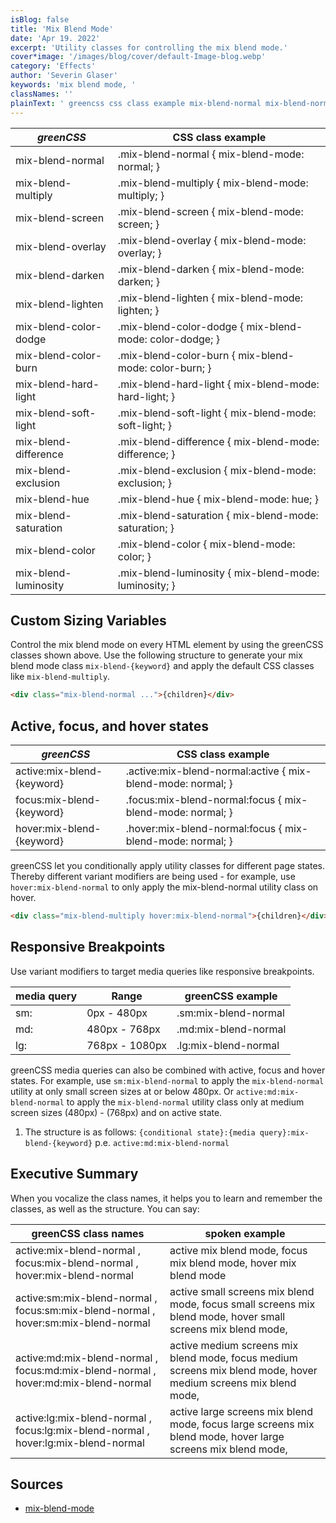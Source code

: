 ```yaml
---
isBlog: false
title: 'Mix Blend Mode'
date: 'Apr 19. 2022'
excerpt: 'Utility classes for controlling the mix blend mode.'
cover*image: '/images/blog/cover/default-Image-blog.webp'
category: 'Effects'
author: 'Severin Glaser'
keywords: 'mix blend mode, '
classNames: ''
plainText: ' greencss css class example mix-blend-normal mix-blend-normal mix-blend-mode: normal; mix-blend-multiply mix-blend-multiply mix-blend-mode: multiply; mix-blend-screen mix-blend-screen mix-blend-mode: screen; mix-blend-overlay mix-blend-overlay mix-blend-mode: overlay; mix-blend-darken mix-blend-darken mix-blend-mode: darken; mix-blend-lighten mix-blend-lighten mix-blend-mode: lighten; mix-blend-color-dodge mix-blend-color-dodge mix-blend-mode: color-dodge; mix-blend-color-burn mix-blend-color-burn mix-blend-mode: color-burn; mix-blend-hard-light mix-blend-hard-light mix-blend-mode: hard-light; mix-blend-soft-light mix-blend-soft-light mix-blend-mode: soft-light; mix-blend-difference mix-blend-difference mix-blend-mode: difference; mix-blend-exclusion mix-blend-exclusion mix-blend-mode: exclusion; mix-blend-hue mix-blend-hue mix-blend-mode: hue; mix-blend-saturation mix-blend-saturation mix-blend-mode: saturation; mix-blend-color mix-blend-color mix-blend-mode: color; mix-blend-luminosity mix-blend-luminosity mix-blend-mode: luminosity; custom sizing variables control the mix blend mode on every html element by using the greencss classes shown above use the following structure to generate your mix blend mode class `mix-blend keyword ` and apply the default css classes like `mix-blend-multiply`  active focus and hover states greencss css class example active:mix-blend keyword active :mix-blend-normal:active mix-blend-mode: normal; focus:mix-blend keyword focus :mix-blend-normal:focus mix-blend-mode: normal; hover:mix-blend keyword hover :mix-blend-normal:focus mix-blend-mode: normal; greencss let you conditionally apply utility classes for different page states thereby different variant modifiers are being used for example use `hover:mix-blend-normal` to only apply the mix-blend-normal utility class on hover  responsive breakpoints use variant modifiers to target media queries like responsive breakpoints media query range greencss example sm: 0px 480px sm:mix-blend-normal md: 480px 768px md:mix-blend-normal lg: 768px 1080px lg:mix-blend-normal greencss media queries can also be combined with active focus and hover states for example use `sm:mix-blend-normal` to apply the `mix-blend-normal` utility at only small screen sizes at or below 480px or `active:md:mix-blend-normal` to apply the `mix-blend-normal` utility class only at medium screen sizes 480px 768px and on active state 1 the structure is as follows: ` conditional state : media query :mix-blend keyword ` p e `active:md:mix-blend-normal` executive summary when you vocalize the class names it helps you to learn and remember the classes as well as the structure you can say: greencss class names spoken example active:mix-blend-normal focus:mix-blend-normal hover:mix-blend-normal active mix blend mode focus mix blend mode hover mix blend mode active:sm:mix-blend-normal focus:sm:mix-blend-normal hover:sm:mix-blend-normal active small screens mix blend mode focus small screens mix blend mode hover small screens mix blend mode active:md:mix-blend-normal focus:md:mix-blend-normal hover:md:mix-blend-normal active medium screens mix blend mode focus medium screens mix blend mode hover medium screens mix blend mode active:lg:mix-blend-normal focus:lg:mix-blend-normal hover:lg:mix-blend-normal active large screens mix blend mode focus large screens mix blend mode hover large screens mix blend mode sources mix-blend-mode https: developer mozilla org en-us docs web css mix-blend-mode '
---
```


| _greenCSS_            | CSS class example                                       |
| --------------------- | ------------------------------------------------------- |
| mix-blend-normal      | .mix-blend-normal { mix-blend-mode: normal; }           |
| mix-blend-multiply    | .mix-blend-multiply { mix-blend-mode: multiply; }       |
| mix-blend-screen      | .mix-blend-screen { mix-blend-mode: screen; }           |
| mix-blend-overlay     | .mix-blend-overlay { mix-blend-mode: overlay; }         |
| mix-blend-darken      | .mix-blend-darken { mix-blend-mode: darken; }           |
| mix-blend-lighten     | .mix-blend-lighten { mix-blend-mode: lighten; }         |
| mix-blend-color-dodge | .mix-blend-color-dodge { mix-blend-mode: color-dodge; } |
| mix-blend-color-burn  | .mix-blend-color-burn { mix-blend-mode: color-burn; }   |
| mix-blend-hard-light  | .mix-blend-hard-light { mix-blend-mode: hard-light; }   |
| mix-blend-soft-light  | .mix-blend-soft-light { mix-blend-mode: soft-light; }   |
| mix-blend-difference  | .mix-blend-difference { mix-blend-mode: difference; }   |
| mix-blend-exclusion   | .mix-blend-exclusion { mix-blend-mode: exclusion; }     |
| mix-blend-hue         | .mix-blend-hue { mix-blend-mode: hue; }                 |
| mix-blend-saturation  | .mix-blend-saturation { mix-blend-mode: saturation; }   |
| mix-blend-color       | .mix-blend-color { mix-blend-mode: color; }             |
| mix-blend-luminosity  | .mix-blend-luminosity { mix-blend-mode: luminosity; }   |

## Custom Sizing Variables

Control the mix blend mode on every HTML element by using the greenCSS classes shown above. Use the following structure to generate your mix blend mode class `mix-blend-{keyword}` and apply the default CSS classes like `mix-blend-multiply`.

```html
<div class="mix-blend-normal ...">{children}</div>
```

## Active, focus, and hover states

| _greenCSS_                 | CSS class example                                            |
| -------------------------- | ------------------------------------------------------------ |
| active:mix-blend-{keyword} | .active\:mix-blend-normal:active { mix-blend-mode: normal; } |
| focus:mix-blend-{keyword}  | .focus\:mix-blend-normal:focus { mix-blend-mode: normal; }   |
| hover:mix-blend-{keyword}  | .hover\:mix-blend-normal:focus { mix-blend-mode: normal; }   |

greenCSS let you conditionally apply utility classes for different page states. Thereby different variant modifiers are being used - for example, use `hover:mix-blend-normal` to only apply the mix-blend-normal utility class on hover.

```html
<div class="mix-blend-multiply hover:mix-blend-normal">{children}</div>
```

## Responsive Breakpoints

Use variant modifiers to target media queries like responsive breakpoints.

| media query | Range          | greenCSS example     |
| ----------- | -------------- | -------------------- |
| sm:         | 0px - 480px    | .sm:mix-blend-normal |
| md:         | 480px - 768px  | .md:mix-blend-normal |
| lg:         | 768px - 1080px | .lg:mix-blend-normal |

greenCSS media queries can also be combined with active, focus and hover states. For example, use `sm:mix-blend-normal` to apply the `mix-blend-normal` utility at only small screen sizes at or below 480px. Or `active:md:mix-blend-normal` to apply the `mix-blend-normal` utility class only at medium screen sizes (480px) - (768px) and on active state.

1. The structure is as follows: `{conditional state}:{media query}:mix-blend-{keyword}` p.e. `active:md:mix-blend-normal`

## Executive Summary

When you vocalize the class names, it helps you to learn and remember the classes, as well as the structure. You can say:

| greenCSS class names                                                               | spoken example                                                                                                  |
| ---------------------------------------------------------------------------------- | --------------------------------------------------------------------------------------------------------------- |
| active:mix-blend-normal , focus:mix-blend-normal , hover:mix-blend-normal          | active mix blend mode, focus mix blend mode, hover mix blend mode                                               |
| active:sm:mix-blend-normal , focus:sm:mix-blend-normal , hover:sm:mix-blend-normal | active small screens mix blend mode, focus small screens mix blend mode, hover small screens mix blend mode,    |
| active:md:mix-blend-normal , focus:md:mix-blend-normal , hover:md:mix-blend-normal | active medium screens mix blend mode, focus medium screens mix blend mode, hover medium screens mix blend mode, |
| active:lg:mix-blend-normal , focus:lg:mix-blend-normal , hover:lg:mix-blend-normal | active large screens mix blend mode, focus large screens mix blend mode, hover large screens mix blend mode,    |

## Sources

- [mix-blend-mode](https://developer.mozilla.org/en-US/docs/Web/CSS/mix-blend-mode)
